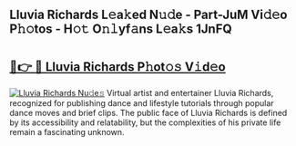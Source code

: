 ## Lluvia Richards L𝚎a𝚔ed N𝚞𝚍e - Part-JuM Vi𝚍𝚎o P𝚑𝚘tos - H𝚘𝚝 O𝚗𝚕yf𝚊ns L𝚎a𝚔s 1JnFQ

# <h2><a href="http://kf0dl0.oniu.top/?m=Lluvia+Richards">🔗👉 🔴 Lluvia Richards P𝚑ot𝚘𝚜 V𝚒d𝚎o</a></h2>

[![Lluvia Richards Nu𝚍e𝚜](https://i.imgur.com/0qMVB7G.gif)](http://kf0dl0.oniu.top/?m=Lluvia+Richards)
Virtual artist and entertainer Lluvia Richards, recognized for publishing dance and lifestyle tutorials through popular dance moves and brief clips. The public face of Lluvia Richards is defined by its accessibility and relatability, but the complexities of his private life remain a fascinating unknown.  
